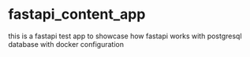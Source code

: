 # fastapi_content_app
this is a fastapi test app to showcase how fastapi works with postgresql database with docker configuration

